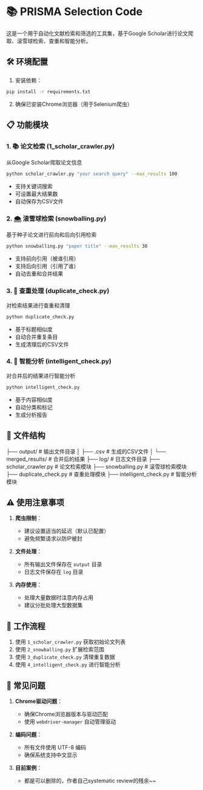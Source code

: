 # 📚 PRISMA Selection Code

这是一个用于自动化文献检索和筛选的工具集，基于Google Scholar进行论文爬取、滚雪球检索、查重和智能分析。

## 🛠️ 环境配置

1. 安装依赖：
```bash
pip install -r requirements.txt
```

2. 确保已安装Chrome浏览器（用于Selenium爬虫）

## 📋 功能模块

### 1. 📚 论文检索 (1_scholar_crawler.py)
从Google Scholar爬取论文信息
```bash
python scholar_crawler.py "your search query" --max_results 100
```
- 支持关键词搜索
- 可设置最大结果数
- 自动保存为CSV文件

### 2. 🌨️ 滚雪球检索 (snowballing.py)
基于种子论文进行前向和后向引用检索
```bash
python snowballing.py "paper title" --max_results 30
```
- 支持前向引用（被谁引用）
- 支持后向引用（引用了谁）
- 自动去重和合并结果

### 3. 🔄 查重处理 (duplicate_check.py)
对检索结果进行查重和清理
```bash
python duplicate_check.py
```
- 基于标题相似度
- 自动合并重复条目
- 生成清理后的CSV文件

### 4. 🧠 智能分析 (intelligent_check.py)
对合并后的结果进行智能分析
```bash
python intelligent_check.py
```
- 基于内容相似度
- 自动分类和标记
- 生成分析报告

## 📁 文件结构
├── output/ # 输出文件目录
│ ├── .csv # 生成的CSV文件
│ └── merged_results/ # 合并后的结果
├── log/ # 日志文件目录
├── scholar_crawler.py # 论文检索模块
├── snowballing.py # 滚雪球检索模块
├── duplicate_check.py # 查重处理模块
├── intelligent_check.py # 智能分析模块



## ⚠️ 使用注意事项

1. **爬虫限制**：
   - 建议设置适当的延迟（默认已配置）
   - 避免频繁请求以防IP被封

2. **文件处理**：
   - 所有输出文件保存在 `output` 目录
   - 日志文件保存在 `log` 目录

3. **内存使用**：
   - 处理大量数据时注意内存占用
   - 建议分批处理大型数据集

## 🔄 工作流程

1. 使用 `1_scholar_crawler.py` 获取初始论文列表
2. 使用 `2_snowballing.py` 扩展检索范围
3. 使用 `3_duplicate_check.py` 清理重复数据
4. 使用 `4_intelligent_check.py` 进行智能分析


## 🐛 常见问题

1. **Chrome驱动问题**：
   - 确保Chrome浏览器版本与驱动匹配
   - 使用 `webdriver-manager` 自动管理驱动

2. **编码问题**：
   - 所有文件使用 UTF-8 编码
   - 确保系统支持中文显示

3. **目前案例**：
   - 都是可以删除的，作者自己systematic review的残余~~

